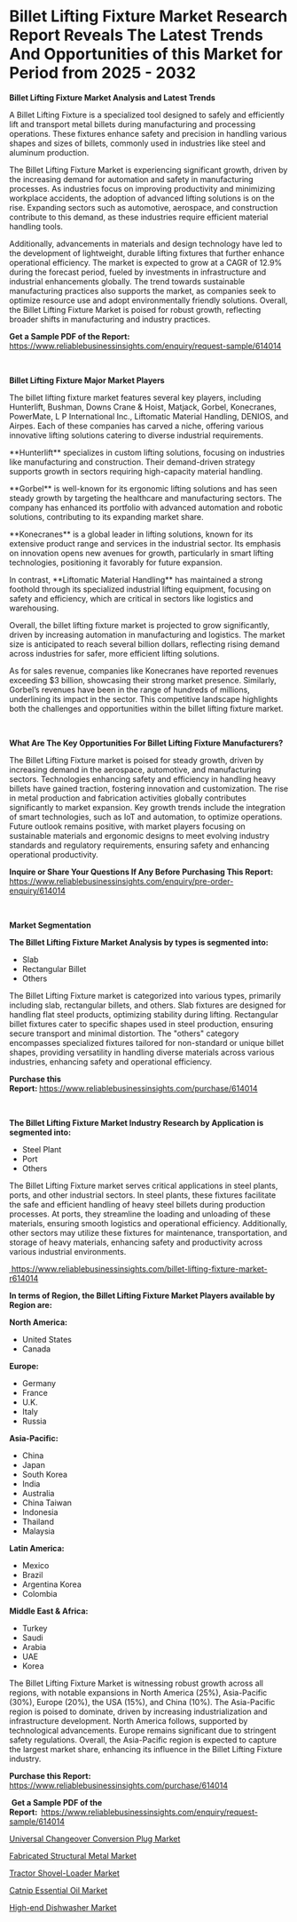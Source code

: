 <p><h1>Billet Lifting Fixture Market Research Report Reveals The Latest Trends And Opportunities of this Market for Period from 2025 - 2032</h1></p><p><strong>Billet Lifting Fixture Market Analysis and Latest Trends</strong></p>
<p><p>A Billet Lifting Fixture is a specialized tool designed to safely and efficiently lift and transport metal billets during manufacturing and processing operations. These fixtures enhance safety and precision in handling various shapes and sizes of billets, commonly used in industries like steel and aluminum production. </p><p>The Billet Lifting Fixture Market is experiencing significant growth, driven by the increasing demand for automation and safety in manufacturing processes. As industries focus on improving productivity and minimizing workplace accidents, the adoption of advanced lifting solutions is on the rise. Expanding sectors such as automotive, aerospace, and construction contribute to this demand, as these industries require efficient material handling tools.</p><p>Additionally, advancements in materials and design technology have led to the development of lightweight, durable lifting fixtures that further enhance operational efficiency. The market is expected to grow at a CAGR of 12.9% during the forecast period, fueled by investments in infrastructure and industrial enhancements globally. The trend towards sustainable manufacturing practices also supports the market, as companies seek to optimize resource use and adopt environmentally friendly solutions. Overall, the Billet Lifting Fixture Market is poised for robust growth, reflecting broader shifts in manufacturing and industry practices.</p></p>
<p><strong>Get a Sample PDF of the Report:&nbsp;</strong> <a href="https://www.reliablebusinessinsights.com/enquiry/request-sample/614014?utm_campaign=1106&utm_medium=2&utm_source=Github&utm_content=ia&utm_term=24032025&utm_id=billet-lifting-fixture">https://www.reliablebusinessinsights.com/enquiry/request-sample/614014</a></p>
<p>&nbsp;</p>
<p><strong>Billet Lifting Fixture Major Market Players</strong></p>
<p><p>The billet lifting fixture market features several key players, including Hunterlift, Bushman, Downs Crane & Hoist, Matjack, Gorbel, Konecranes, PowerMate, L P International Inc., Liftomatic Material Handling, DENIOS, and Airpes. Each of these companies has carved a niche, offering various innovative lifting solutions catering to diverse industrial requirements.</p><p>**Hunterlift** specializes in custom lifting solutions, focusing on industries like manufacturing and construction. Their demand-driven strategy supports growth in sectors requiring high-capacity material handling. </p><p>**Gorbel** is well-known for its ergonomic lifting solutions and has seen steady growth by targeting the healthcare and manufacturing sectors. The company has enhanced its portfolio with advanced automation and robotic solutions, contributing to its expanding market share.</p><p>**Konecranes** is a global leader in lifting solutions, known for its extensive product range and services in the industrial sector. Its emphasis on innovation opens new avenues for growth, particularly in smart lifting technologies, positioning it favorably for future expansion.</p><p>In contrast, **Liftomatic Material Handling** has maintained a strong foothold through its specialized industrial lifting equipment, focusing on safety and efficiency, which are critical in sectors like logistics and warehousing.</p><p>Overall, the billet lifting fixture market is projected to grow significantly, driven by increasing automation in manufacturing and logistics. The market size is anticipated to reach several billion dollars, reflecting rising demand across industries for safer, more efficient lifting solutions. </p><p>As for sales revenue, companies like Konecranes have reported revenues exceeding $3 billion, showcasing their strong market presence. Similarly, Gorbel’s revenues have been in the range of hundreds of millions, underlining its impact in the sector. This competitive landscape highlights both the challenges and opportunities within the billet lifting fixture market.</p></p>
<p>&nbsp;</p>
<p><strong>What Are The Key Opportunities For Billet Lifting Fixture Manufacturers?</strong></p>
<p><p>The Billet Lifting Fixture market is poised for steady growth, driven by increasing demand in the aerospace, automotive, and manufacturing sectors. Technologies enhancing safety and efficiency in handling heavy billets have gained traction, fostering innovation and customization. The rise in metal production and fabrication activities globally contributes significantly to market expansion. Key growth trends include the integration of smart technologies, such as IoT and automation, to optimize operations. Future outlook remains positive, with market players focusing on sustainable materials and ergonomic designs to meet evolving industry standards and regulatory requirements, ensuring safety and enhancing operational productivity.</p></p>
<p><strong>Inquire or Share Your Questions If Any Before Purchasing This Report:</strong> <a href="https://www.reliablebusinessinsights.com/enquiry/pre-order-enquiry/614014?utm_campaign=1106&utm_medium=2&utm_source=Github&utm_content=ia&utm_term=24032025&utm_id=billet-lifting-fixture">https://www.reliablebusinessinsights.com/enquiry/pre-order-enquiry/614014</a></p>
<p>&nbsp;</p>
<p><strong>Market Segmentation</strong></p>
<p><strong>The Billet Lifting Fixture Market Analysis by types is segmented into:</strong></p>
<p><ul><li>Slab</li><li>Rectangular Billet</li><li>Others</li></ul></p>
<p><p>The Billet Lifting Fixture market is categorized into various types, primarily including slab, rectangular billets, and others. Slab fixtures are designed for handling flat steel products, optimizing stability during lifting. Rectangular billet fixtures cater to specific shapes used in steel production, ensuring secure transport and minimal distortion. The "others" category encompasses specialized fixtures tailored for non-standard or unique billet shapes, providing versatility in handling diverse materials across various industries, enhancing safety and operational efficiency.</p></p>
<p><strong>Purchase this Report:&nbsp;</strong><a href="https://www.reliablebusinessinsights.com/purchase/614014?utm_campaign=1106&utm_medium=2&utm_source=Github&utm_content=ia&utm_term=24032025&utm_id=billet-lifting-fixture">https://www.reliablebusinessinsights.com/purchase/614014</a></p>
<p>&nbsp;</p>
<p><strong>The Billet Lifting Fixture Market Industry Research by Application is segmented into:</strong></p>
<p><ul><li>Steel Plant</li><li>Port</li><li>Others</li></ul></p>
<p><p>The Billet Lifting Fixture market serves critical applications in steel plants, ports, and other industrial sectors. In steel plants, these fixtures facilitate the safe and efficient handling of heavy steel billets during production processes. At ports, they streamline the loading and unloading of these materials, ensuring smooth logistics and operational efficiency. Additionally, other sectors may utilize these fixtures for maintenance, transportation, and storage of heavy materials, enhancing safety and productivity across various industrial environments.</p></p>
<p><a href="https://www.reliablebusinessinsights.com/billet-lifting-fixture-market-r614014?utm_campaign=1106&utm_medium=2&utm_source=Github&utm_content=ia&utm_term=24032025&utm_id=billet-lifting-fixture">&nbsp;https://www.reliablebusinessinsights.com/billet-lifting-fixture-market-r614014</a></p>
<p><strong>In terms of Region, the Billet Lifting Fixture Market Players available by Region are:</strong></p>
<p>
    <p> <strong> North America: </strong>
        <ul>
            <li>United States</li>
            <li>Canada</li>
        </ul>
        </p> 
    <p> <strong> Europe: </strong>
        <ul>
            <li>Germany</li>
            <li>France</li>
            <li>U.K.</li>
            <li>Italy</li>
            <li>Russia</li>
        </ul>
        </p> 
    <p> <strong> Asia-Pacific: </strong>
        <ul>
            <li>China</li>
            <li>Japan</li>
            <li>South Korea</li>
            <li>India</li>
            <li>Australia</li>
            <li>China Taiwan</li>
            <li>Indonesia</li>
            <li>Thailand</li>
            <li>Malaysia</li>
        </ul>
        </p> 
    <p> <strong> Latin America: </strong>
        <ul>
            <li>Mexico</li>
            <li>Brazil</li>
            <li>Argentina Korea</li>
            <li>Colombia</li>
        </ul>
        </p> 
    <p> <strong> Middle East & Africa: </strong>
        <ul>
            <li>Turkey</li>
            <li>Saudi</li>
            <li>Arabia</li>
            <li>UAE</li>
            <li>Korea</li>
        </ul>
    </p>
    </p>
<p><p>The Billet Lifting Fixture Market is witnessing robust growth across all regions, with notable expansions in North America (25%), Asia-Pacific (30%), Europe (20%), the USA (15%), and China (10%). The Asia-Pacific region is poised to dominate, driven by increasing industrialization and infrastructure development. North America follows, supported by technological advancements. Europe remains significant due to stringent safety regulations. Overall, the Asia-Pacific region is expected to capture the largest market share, enhancing its influence in the Billet Lifting Fixture industry.</p></p>
<p><strong>Purchase this Report: </strong><a href="https://www.reliablebusinessinsights.com/purchase/614014?utm_campaign=1106&utm_medium=2&utm_source=Github&utm_content=ia&utm_term=24032025&utm_id=billet-lifting-fixture">https://www.reliablebusinessinsights.com/purchase/614014</a></p>
<p>&nbsp;<strong>Get a Sample PDF of the Report:&nbsp;&nbsp;</strong><a href="https://www.reliablebusinessinsights.com/enquiry/request-sample/614014?utm_campaign=1106&utm_medium=2&utm_source=Github&utm_content=ia&utm_term=24032025&utm_id=billet-lifting-fixture">https://www.reliablebusinessinsights.com/enquiry/request-sample/614014</a></p>
<p><strong></strong></p>
<p><p><a href="https://github.com/rumaskdallys2/Market-Research-Report-List-1/blob/main/universal-changeover-conversion-plug-market.md?utm_campaign=1106&utm_medium=2&utm_source=Github&utm_content=ia&utm_term=24032025&utm_id=billet-lifting-fixture">Universal Changeover Conversion Plug Market</a></p><p><a href="https://github.com/abdhsheila7/Market-Research-Report-List-1/blob/main/fabricated-structural-metal-market.md?utm_campaign=1106&utm_medium=2&utm_source=Github&utm_content=ia&utm_term=24032025&utm_id=billet-lifting-fixture">Fabricated Structural Metal Market</a></p><p><a href="https://github.com/dringmurza6r/Market-Research-Report-List-1/blob/main/tractor-shovel-loader-market.md?utm_campaign=1106&utm_medium=2&utm_source=Github&utm_content=ia&utm_term=24032025&utm_id=billet-lifting-fixture">Tractor Shovel-Loader Market</a></p><p><a href="https://github.com/godekkutero4/Market-Research-Report-List-1/blob/main/catnip-essential-oil-market.md?utm_campaign=1106&utm_medium=2&utm_source=Github&utm_content=ia&utm_term=24032025&utm_id=billet-lifting-fixture">Catnip Essential Oil Market</a></p><p><a href="https://github.com/rjaibiagha/Market-Research-Report-List-1/blob/main/high-end-dishwasher-market.md?utm_campaign=1106&utm_medium=2&utm_source=Github&utm_content=ia&utm_term=24032025&utm_id=billet-lifting-fixture">High-end Dishwasher Market</a></p></p>